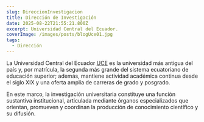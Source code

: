 ```yaml
---
slug: DireccionInvestigacion
title: Dirección de Investigación
date: 2025-08-22T21:55:21.800Z
excerpt: Universidad Central del Ecuador.
coverImage: /images/posts/blogUce01.jpg
tags:
  - Dirección
---
```

La Universidad Central del Ecuador [UCE]() es la universidad más antigua del país y, por matrícula, la segunda más grande del sistema ecuatoriano de educación superior; además, mantiene actividad académica continua desde el siglo XIX y una oferta amplia de carreras de grado y posgrado.

En este marco, la investigación universitaria constituye una función sustantiva institucional, articulada mediante órganos especializados que orientan, promueven y coordinan la producción de conocimiento científico y su difusión.